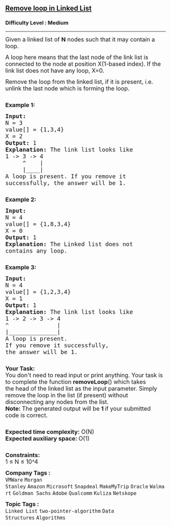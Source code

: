<h2><a href="https://www.geeksforgeeks.org/problems/remove-loop-in-linked-list/1?page=1&category=Linked%20List&status=unsolved&sortBy=submissions">Remove loop in Linked List</a></h2><h3>Difficulty Level : Medium</h3><hr><div class="problems_problem_content__Xm_eO"><p><span style="font-size: 18px;">Given a linked list of&nbsp;<strong>N</strong>&nbsp;nodes such that it may contain a loop.</span></p>
<p><span style="font-size: 18px;">A loop here means that the last node of the link list is connected to the node at position X(1-based index). If the link list does not have any loop, X=0.</span></p>
<p><span style="font-size: 18px;">Remove the loop from the linked list, if it is present, i.e. unlink the last node which is forming the loop.</span></p>
<p><br><span style="font-size: 18px;"><strong>Example 1:</strong></span></p>
<pre><span style="font-size: 18px;"><strong>Input:
</strong>N = 3
value[] = {1,3,4}
X = 2
<strong>Output: </strong>1<strong>
Explanation: </strong>The link list looks like
1 -&gt; 3 -&gt; 4
     ^    |
     |____|    
A loop is present. If you remove it 
successfully, the answer will be 1. 
</span></pre>
<p><br><span style="font-size: 18px;"><strong>Example 2:</strong></span></p>
<pre><span style="font-size: 18px;"><strong>Input:
</strong>N = 4
value[] = {1,8,3,4}
X = 0
<strong>Output: </strong>1<strong>
Explanation: </strong>The&nbsp;Linked list does not 
contains any loop. </span></pre>
<p><br><span style="font-size: 18px;"><strong>Example 3:</strong></span></p>
<pre><span style="font-size: 18px;"><strong>Input:
</strong>N = 4
value[] = {1,2,3,4}
X = 1
<strong>Output: </strong>1<strong>
Explanation: </strong>The link list looks like 
1 -&gt; 2 -&gt; 3 -&gt; 4<br>^              |
|______________|
A loop is present. 
If you remove it successfully, 
the answer will be 1. </span></pre>
<p><br><span style="font-size: 18px;"><strong>Your&nbsp;Task:</strong><br>You don't need to read input or print anything.&nbsp;Your task is to&nbsp;complete the function&nbsp;<strong>removeLoop</strong>() which takes the&nbsp;head of the linked list as the input parameter. Simply remove the loop in the list (if present) without disconnecting any nodes from the list.<br><strong>Note:&nbsp;</strong>The generated output&nbsp;will be&nbsp;<strong>1&nbsp;</strong>if your submitted code is correct.</span></p>
<p><br><span style="font-size: 18px;"><strong>Expected time complexity:</strong>&nbsp;O(N)<br><strong>Expected auxiliary space:&nbsp;</strong>O(1)</span></p>
<p><br><span style="font-size: 18px;"><strong>Constraints:</strong><br>1 ≤ N ≤ 10^4</span></p></div><p><span style=font-size:18px><strong>Company Tags : </strong><br><code>VMWare</code>&nbsp;<code>Morgan Stanley</code>&nbsp;<code>Amazon</code>&nbsp;<code>Microsoft</code>&nbsp;<code>Snapdeal</code>&nbsp;<code>MakeMyTrip</code>&nbsp;<code>Oracle</code>&nbsp;<code>Walmart</code>&nbsp;<code>Goldman Sachs</code>&nbsp;<code>Adobe</code>&nbsp;<code>Qualcomm</code>&nbsp;<code>Kuliza</code>&nbsp;<code>Netskope</code>&nbsp;<br><p><span style=font-size:18px><strong>Topic Tags : </strong><br><code>Linked List</code>&nbsp;<code>two-pointer-algorithm</code>&nbsp;<code>Data Structures</code>&nbsp;<code>Algorithms</code>&nbsp;